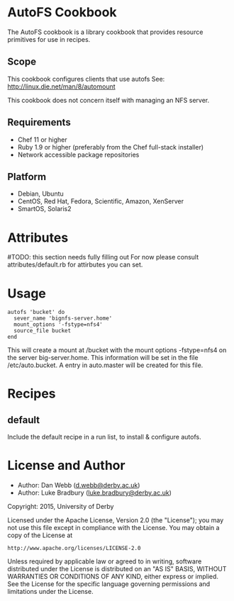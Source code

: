 AutoFS Cookbook
===============
The AutoFS cookbook is a library cookbook that provides resource primitives for
use in recipes.

Scope
-----
This cookbook configures clients that use autofs
See: http://linux.die.net/man/8/automount
 
This cookbook does not concern itself with managing an NFS server.

Requirements
------------
- Chef 11 or higher
- Ruby 1.9 or higher (preferably from the Chef full-stack installer)
- Network accessible package repositories

 Platform
---------
* Debian, Ubuntu
* CentOS, Red Hat, Fedora, Scientific, Amazon, XenServer
* SmartOS, Solaris2


Attributes 
============

#TODO: this section needs fully filling out
For now please consult attributes/default.rb for attirbutes you can set. 

Usage
=====

```
autofs 'bucket' do 
  sever_name 'bignfs-server.home'
  mount_options '-fstype=nfs4'
  source_file bucket
end
```

This will create a mount at /bucket with the mount options -fstype=nfs4 
on the server big-server.home. This information will be set in the file
/etc/auto.bucket. A entry in auto.master will be created for this file.


Recipes
=======

## default

Include the default recipe in a run list, to install & configure autofs.

License and Author
==================

* Author: Dan Webb (<d.webb@derby.ac.uk>)
* Author: Luke Bradbury (<luke.bradbury@derby.ac.uk>)


Copyright: 2015, University of Derby

Licensed under the Apache License, Version 2.0 (the "License");
you may not use this file except in compliance with the License.
You may obtain a copy of the License at

    http://www.apache.org/licenses/LICENSE-2.0

Unless required by applicable law or agreed to in writing, software
distributed under the License is distributed on an "AS IS" BASIS,
WITHOUT WARRANTIES OR CONDITIONS OF ANY KIND, either express or implied.
See the License for the specific language governing permissions and
limitations under the License.
